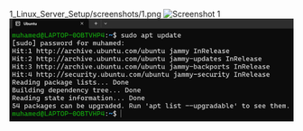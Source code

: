 

1_Linux_Server_Setup/screenshots/1.png
![Screenshot 1](https://github.com/YourUsername/YourRepositoryName/blob/main/1_Linux_Server_Setup/screenshots/Screenshot1.png)
![Screenshot 1](1_Linux_Server_Setup/screenshots/1.png)
